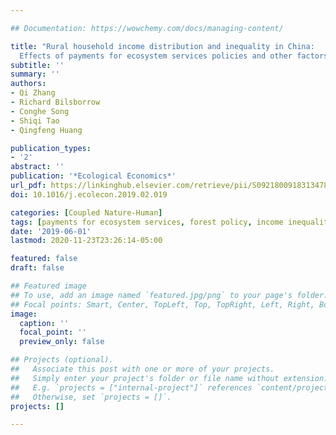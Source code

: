 ```yaml
---

## Documentation: https://wowchemy.com/docs/managing-content/

title: "Rural household income distribution and inequality in China: 
  Effects of payments for ecosystem services policies and other factors"
subtitle: ''
summary: ''
authors:
- Qi Zhang
- Richard Bilsborrow
- Conghe Song
- Shiqi Tao
- Qingfeng Huang

publication_types:
- '2'
abstract: ''
publication: '*Ecological Economics*'
url_pdf: https://linkinghub.elsevier.com/retrieve/pii/S0921800918313478
doi: 10.1016/j.ecolecon.2019.02.019

categories: [Coupled Nature-Human]
tags: [payments for ecosystem services, forest policy, income inequality, household livelihoods]
date: '2019-06-01'
lastmod: 2020-11-23T23:26:14-05:00

featured: false
draft: false

## Featured image
## To use, add an image named `featured.jpg/png` to your page's folder.
## Focal points: Smart, Center, TopLeft, Top, TopRight, Left, Right, BottomLeft, Bottom, BottomRight.
image:
  caption: ''
  focal_point: ''
  preview_only: false

## Projects (optional).
##   Associate this post with one or more of your projects.
##   Simply enter your project's folder or file name without extension.
##   E.g. `projects = ["internal-project"]` references `content/project/deep-learning/index.md`.
##   Otherwise, set `projects = []`.
projects: []

---
```

